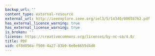 ```yaml
---
backup_url: ''
content_type: external-resource
external_url: http://ieeexplore.ieee.org/iel3/5/14340/00658762.pdf
has_external_licence_warning: true
has_external_license_warning: true
is_broken: ''
license: https://creativecommons.org/licenses/by-nc-sa/4.0/
title: PDF
uid: df8d856a-f508-4a27-83b9-6e0e6655d4d0
---
```

